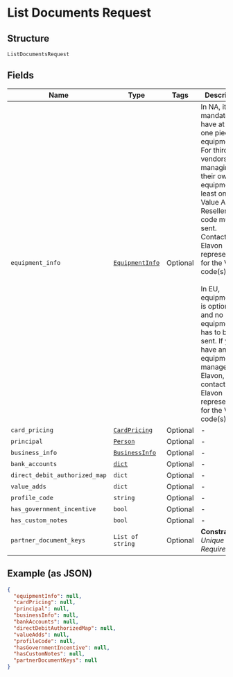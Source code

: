 
# List Documents Request

## Structure

`ListDocumentsRequest`

## Fields

| Name | Type | Tags | Description |
|  --- | --- | --- | --- |
| `equipment_info` | [`EquipmentInfo`](../../doc/models/equipment-info.md) | Optional | In NA, it's mandatory to have at least one piece of equipment. For third party vendors<br>managing their own equipment, at least one Value Added Reseller (VAR) code must be sent.<br>Contact your Elavon representative for the VAR code(s).<br><br>          In EU, equipmentInfo is optional and no equipment has to be sent. If you have any equipment <br>          managed by Elavon, contact your Elavon representative for the VAR code(s). |
| `card_pricing` | [`CardPricing`](../../doc/models/card-pricing.md) | Optional | - |
| `principal` | [`Person`](../../doc/models/person.md) | Optional | - |
| `business_info` | [`BusinessInfo`](../../doc/models/business-info.md) | Optional | - |
| `bank_accounts` | [`dict`](../../doc/models/banking-info.md) | Optional | - |
| `direct_debit_authorized_map` | `dict` | Optional | - |
| `value_adds` | `dict` | Optional | - |
| `profile_code` | `string` | Optional | - |
| `has_government_incentive` | `bool` | Optional | - |
| `has_custom_notes` | `bool` | Optional | - |
| `partner_document_keys` | `List of string` | Optional | **Constraints**: *Unique Items Required* |

## Example (as JSON)

```json
{
  "equipmentInfo": null,
  "cardPricing": null,
  "principal": null,
  "businessInfo": null,
  "bankAccounts": null,
  "directDebitAuthorizedMap": null,
  "valueAdds": null,
  "profileCode": null,
  "hasGovernmentIncentive": null,
  "hasCustomNotes": null,
  "partnerDocumentKeys": null
}
```


